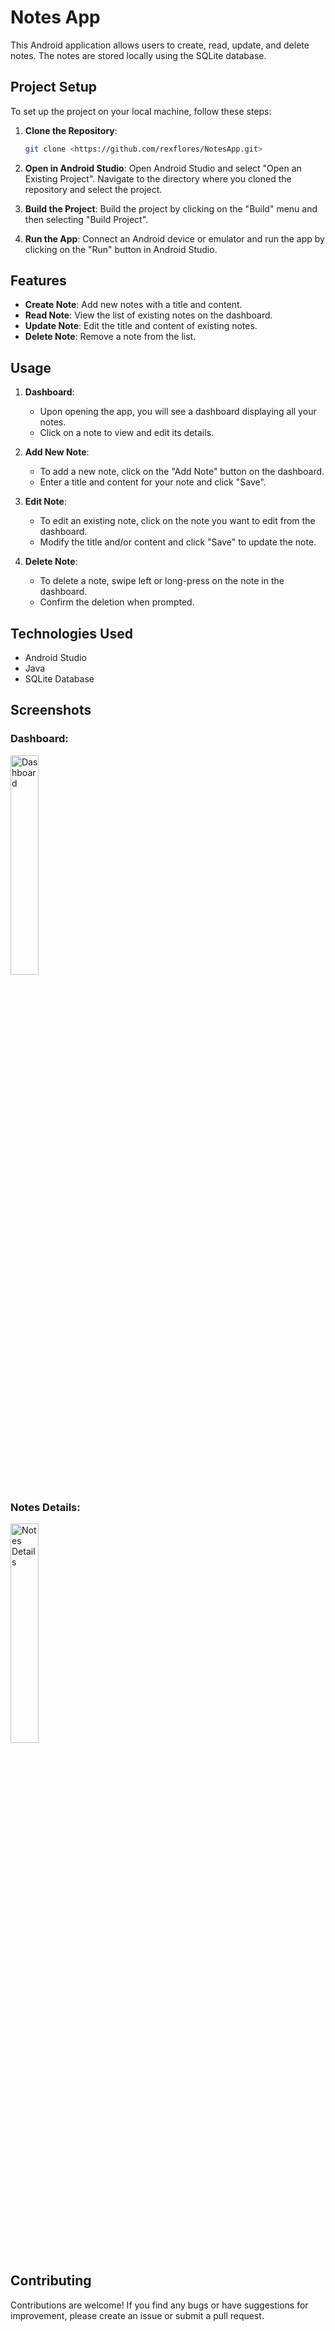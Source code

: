 # Notes App

This Android application allows users to create, read, update, and delete notes. The notes are stored locally using the SQLite database.

## Project Setup

To set up the project on your local machine, follow these steps:

1. **Clone the Repository**: 
   ```bash
   git clone <https://github.com/rexflores/NotesApp.git>
   ```
   
2. **Open in Android Studio**:
   Open Android Studio and select "Open an Existing Project". Navigate to the directory where you cloned the repository and select the project.

3. **Build the Project**:
   Build the project by clicking on the "Build" menu and then selecting "Build Project".

4. **Run the App**:
   Connect an Android device or emulator and run the app by clicking on the "Run" button in Android Studio.

## Features

- **Create Note**: Add new notes with a title and content.
- **Read Note**: View the list of existing notes on the dashboard.
- **Update Note**: Edit the title and content of existing notes.
- **Delete Note**: Remove a note from the list.

## Usage

1. **Dashboard**:
   - Upon opening the app, you will see a dashboard displaying all your notes.
   - Click on a note to view and edit its details.

2. **Add New Note**:
   - To add a new note, click on the "Add Note" button on the dashboard.
   - Enter a title and content for your note and click "Save".

3. **Edit Note**:
   - To edit an existing note, click on the note you want to edit from the dashboard.
   - Modify the title and/or content and click "Save" to update the note.

4. **Delete Note**:
   - To delete a note, swipe left or long-press on the note in the dashboard.
   - Confirm the deletion when prompted.

## Technologies Used

- Android Studio
- Java
- SQLite Database

## Screenshots

### Dashboard:
<img src="https://github.com/rexflores/NotesApp/assets/114333417/d1881adc-242d-4233-912c-1c1c05948892" width="30%" alt="Dashboard">

### Notes Details:
<img src="https://github.com/rexflores/NotesApp/assets/114333417/6e3b13ee-9fe2-41b0-b771-1fabebd7c728" width="30%" alt="Notes Details">

## Contributing

Contributions are welcome! If you find any bugs or have suggestions for improvement, please create an issue or submit a pull request.

